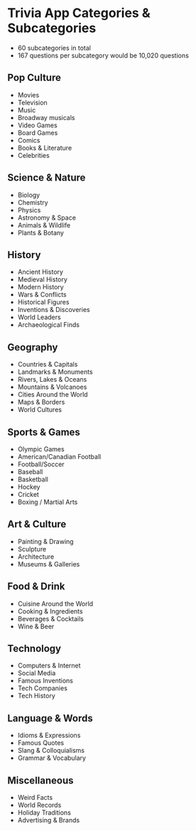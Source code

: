 # Trivia App Categories & Subcategories

- 60 subcategories in total
- 167 questions per subcategory would be 10,020 questions

## Pop Culture
- Movies
- Television
- Music
- Broadway musicals
- Video Games
- Board Games
- Comics
- Books & Literature
- Celebrities

## Science & Nature
- Biology
- Chemistry
- Physics
- Astronomy & Space
- Animals & Wildlife
- Plants & Botany

## History
- Ancient History
- Medieval History
- Modern History
- Wars & Conflicts
- Historical Figures
- Inventions & Discoveries
- World Leaders
- Archaeological Finds

## Geography
- Countries & Capitals
- Landmarks & Monuments
- Rivers, Lakes & Oceans
- Mountains & Volcanoes
- Cities Around the World
- Maps & Borders
- World Cultures

## Sports & Games
- Olympic Games
- American/Canadian Football
- Football/Soccer
- Baseball
- Basketball
- Hockey
- Cricket
- Boxing / Martial Arts

## Art & Culture
- Painting & Drawing
- Sculpture
- Architecture
- Museums & Galleries

## Food & Drink
- Cuisine Around the World
- Cooking & Ingredients
- Beverages & Cocktails
- Wine & Beer

## Technology
- Computers & Internet
- Social Media
- Famous Inventions
- Tech Companies
- Tech History

## Language & Words
- Idioms & Expressions
- Famous Quotes
- Slang & Colloquialisms
- Grammar & Vocabulary

## Miscellaneous
- Weird Facts
- World Records
- Holiday Traditions
- Advertising & Brands
